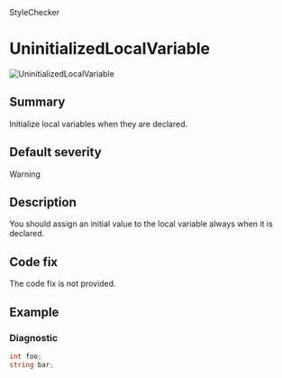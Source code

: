 <div class="project-logo">StyleChecker</div>
<div id="toc-level" data-values="H2,H3"></div>

# UninitializedLocalVariable

<div class="horizontal-scroll">

![UninitializedLocalVariable][fig-UninitializedLocalVariable]

</div>

## Summary

Initialize local variables when they are declared.

## Default severity

Warning

## Description

You should assign an initial value to the local variable always when it is
declared.

## Code fix

The code fix is not provided.

## Example

### Diagnostic

```csharp
int foo;
string bar;
```

[fig-UninitializedLocalVariable]:
  https://maroontress.github.io/StyleChecker/images/UninitializedLocalVariable.png
